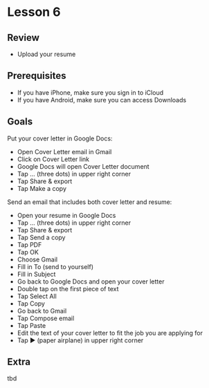 # Lesson 6

## Review

- Upload your resume

## Prerequisites

- If you have iPhone, make sure you sign in to iCloud
- If you have Android, make sure you can access Downloads

## Goals

Put your cover letter in Google Docs:

- Open Cover Letter email in Gmail
- Click on Cover Letter link
- Google Docs will open Cover Letter document
- Tap ... (three dots) in upper right corner
- Tap Share & export
- Tap Make a copy

Send an email that includes both cover letter and resume:

- Open your resume in Google Docs
- Tap ... (three dots) in upper right corner
- Tap Share & export
- Tap Send a copy
- Tap PDF
- Tap OK
- Choose Gmail
- Fill in To (send to yourself)
- Fill in Subject
- Go back to Google Docs and open your cover letter
- Double tap on the first piece of text
- Tap Select All
- Tap Copy
- Go back to Gmail
- Tap Compose email
- Tap Paste
- Edit the text of your cover letter to fit the job you are applying for
- Tap ▶ (paper airplane) in upper right corner

## Extra

tbd
